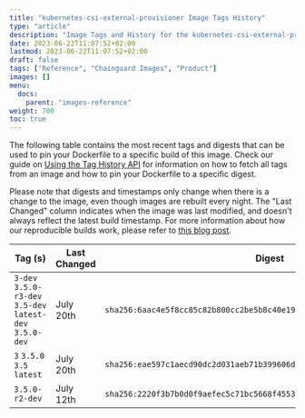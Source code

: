 ```yaml
---
title: "kubernetes-csi-external-provisioner Image Tags History"
type: "article"
description: "Image Tags and History for the kubernetes-csi-external-provisioner Chainguard Image"
date: 2023-06-22T11:07:52+02:00
lastmod: 2023-06-22T11:07:52+02:00
draft: false
tags: ["Reference", "Chainguard Images", "Product"]
images: []
menu:
  docs:
    parent: "images-reference"
weight: 700
toc: true
---
```


The following table contains the most recent tags and digests that can be used to pin your Dockerfile to a specific build of this image. Check our guide on [Using the Tag History API](/chainguard/chainguard-images/using-the-tag-history-api/) for information on how to fetch all tags from an image and how to pin your Dockerfile to a specific digest.

Please note that digests and timestamps only change when there is a change to the image, even though images are rebuilt every night. The "Last Changed" column indicates when the image was last modified, and doesn't always reflect the latest build timestamp. For more information about how our reproducible builds work, please refer to [this blog post](https://www.chainguard.dev/unchained/reproducing-chainguards-reproducible-image-builds).

| Tag (s)                                                    | Last Changed | Digest                                                                    |
|------------------------------------------------------------|--------------|---------------------------------------------------------------------------|
|  `3-dev` `3.5.0-r3-dev` `3.5-dev` `latest-dev` `3.5.0-dev` | July 20th    | `sha256:6aac4e5f8cc85c82b800cc2be5b8c40e19fa901b98b61d05c90b72997e39628b` |
|  `3` `3.5.0` `3.5` `latest`                                | July 20th    | `sha256:eae597c1aecd90dc2d031aeb71b399606d3f64591a0195c280494542432346c1` |
|  `3.5.0-r2-dev`                                            | July 12th    | `sha256:2220f3b7b0d0f9aefec5c71bc5668f45538a0a1b0a98de9321c26f63aa63f504` |

